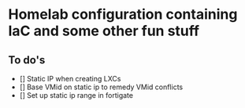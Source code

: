 # Homelab configuration containing IaC and some other fun stuff

## To do's
- [] Static IP when creating LXCs
- [] Base VMid on static ip to remedy VMid conflicts
- [] Set up static ip range in fortigate
